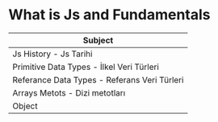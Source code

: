 # What is Js and Fundamentals

| Subject                                      |
| -------------------------------------------- |
| Js History - Js Tarihi                       |
| Primitive Data Types - İlkel Veri Türleri    |
| Referance Data Types - Referans Veri Türleri |
| Arrays Metots - Dizi metotları               |
| Object                                       |
